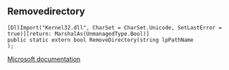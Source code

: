 ## Removedirectory

```
[DllImport("Kernel32.dll", CharSet = CharSet.Unicode, SetLastError = true)][return: MarshalAs(UnmanagedType.Bool)]
public static extern bool RemoveDirectory(string lpPathName
);
```

[Microsoft documentation](https://docs.microsoft.com/en-us/windows/win32/api/fileapi/nf-fileapi-removedirectoryw)
